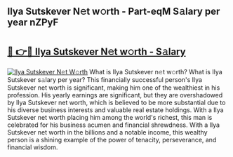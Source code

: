 ## Ilya Sutskever N𝚎t w𝚘rth - Part-eqM S𝚊lary per year nZPyF

# <h2><a href="http://gc0bjt.nevu.top/?p=Ilya+Sutskever">🔗 👉🔴 Ilya Sutskever N𝚎t w𝚘rth - S𝚊lary</a></h2>

[![Ilya Sutskever N𝚎t W𝚘rth](https://i.imgur.com/Oavwk0R.jpeg)](http://gc0bjt.nevu.top/?p=Ilya+Sutskever)
What is Ilya Sutskever n𝚎t w𝚘rth? What is Ilya Sutskever s𝚊lary per year?
This financially successful person's Ilya Sutskever net worth is significant, making him one of the wealthiest in his profession. His yearly earnings are significant, but they are overshadowed by Ilya Sutskever net worth, which is believed to be more substantial due to his diverse business interests and valuable real estate holdings. With a Ilya Sutskever net worth placing him among the world's richest, this man is celebrated for his business acumen and financial shrewdness. With a Ilya Sutskever net worth in the billions and a notable income, this wealthy person is a shining example of the power of tenacity, perseverance, and financial wisdom.
